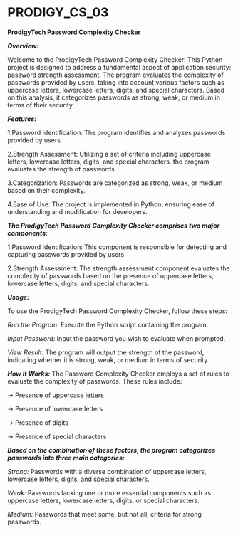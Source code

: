 # PRODIGY_CS_03
**ProdigyTech Password Complexity Checker**

**_Overview:_**

Welcome to the ProdigyTech Password Complexity Checker! This Python project is designed to address a fundamental aspect of application security: password strength assessment. The program evaluates the complexity of passwords provided by users, taking into account various factors such as uppercase letters, lowercase letters, digits, and special characters. Based on this analysis, it categorizes passwords as strong, weak, or medium in terms of their security.

**_Features:_**

1.Password Identification: The program identifies and analyzes passwords provided by users.

2.Strength Assessment: Utilizing a set of criteria including uppercase letters, lowercase letters, digits, and special characters, the program evaluates the strength of passwords.

3.Categorization: Passwords are categorized as strong, weak, or medium based on their complexity.

4.Ease of Use: The project is implemented in Python, ensuring ease of understanding and modification for developers.



**_The ProdigyTech Password Complexity Checker comprises two major components:_**

1.Password Identification: This component is responsible for detecting and capturing passwords provided by users.

2.Strength Assessment: The strength assessment component evaluates the complexity of passwords based on the presence of uppercase letters, lowercase letters, digits, and special characters.


**_Usage:_**

To use the ProdigyTech Password Complexity Checker, follow these steps:

_Run the Program:_ Execute the Python script containing the program.

_Input Password:_ Input the password you wish to evaluate when prompted.

_View Result:_ The program will output the strength of the password, indicating whether it is strong, weak, or medium in terms of security.


**_How It Works:_**
The Password Complexity Checker employs a set of rules to evaluate the complexity of passwords. These rules include:

-> Presence of uppercase letters

-> Presence of lowercase letters

-> Presence of digits

-> Presence of special characters


_**Based on the combination of these factors, the program categorizes passwords into three main categories:**_

_Strong:_ Passwords with a diverse combination of uppercase letters, lowercase letters, digits, and special characters.

_Weak:_ Passwords lacking one or more essential components such as uppercase letters, lowercase letters, digits, or special characters.

_Medium:_ Passwords that meet some, but not all, criteria for strong passwords.
